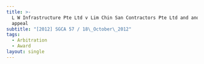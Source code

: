 ```yaml
---
title: >-
  L W Infrastructure Pte Ltd v Lim Chin San Contractors Pte Ltd and another
  appeal
subtitle: "[2012] SGCA 57 / 18\_October\_2012"
tags:
  - Arbitration
  - Award
layout: single
---
```


